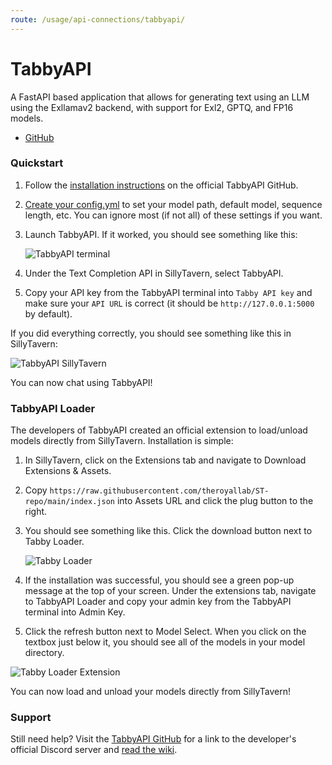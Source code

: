 ```yaml
---
route: /usage/api-connections/tabbyapi/
---
```


# TabbyAPI
A FastAPI based application that allows for generating text using an LLM using the Exllamav2 backend, with support for Exl2, GPTQ, and FP16 models.

* [GitHub](https://github.com/theroyallab/tabbyAPI)

### Quickstart
1. Follow the [installation instructions](https://github.com/theroyallab/tabbyAPI/wiki/01.-Getting-Started) on the official TabbyAPI GitHub.
2. [Create your config.yml](https://github.com/theroyallab/tabbyAPI/wiki/02.-Server-options) to set your model path, default model, sequence length, etc. You can ignore most (if not all) of these settings if you want.
3. Launch TabbyAPI. If it worked, you should see something like this:

    ![TabbyAPI terminal](/static/tabby-terminal.png)

4. Under the Text Completion API in SillyTavern, select TabbyAPI.
5. Copy your API key from the TabbyAPI terminal into `Tabby API key` and make sure your `API URL` is correct (it should be `http://127.0.0.1:5000` by default).

If you did everything correctly, you should see something like this in SillyTavern:

![TabbyAPI SillyTavern](/static/tabby-config.png)

You can now chat using TabbyAPI!

### TabbyAPI Loader
The developers of TabbyAPI created an official extension to load/unload models directly from SillyTavern. Installation is simple:
1. In SillyTavern, click on the Extensions tab and navigate to Download Extensions & Assets.
2. Copy `https://raw.githubusercontent.com/theroyallab/ST-repo/main/index.json` into Assets URL and click the plug button to the right.
3. You should see something like this. Click the download button next to Tabby Loader.

    ![Tabby Loader](/static/tabby-assets.png)

4. If the installation was successful, you should see a green pop-up message at the top of your screen. Under the extensions tab, navigate to TabbyAPI Loader and copy your admin key from the TabbyAPI terminal into Admin Key.
5. Click the refresh button next to Model Select. When you click on the textbox just below it, you should see all of the models in your model directory.

![Tabby Loader Extension](/static/tabby-loader.png)

You can now load and unload your models directly from SillyTavern!

### Support
Still need help? Visit the [TabbyAPI GitHub](https://github.com/theroyallab/tabbyAPI) for a link to the developer's official Discord server and [read the wiki](https://github.com/theroyallab/tabbyAPI/wiki/1.-Getting-Started).
